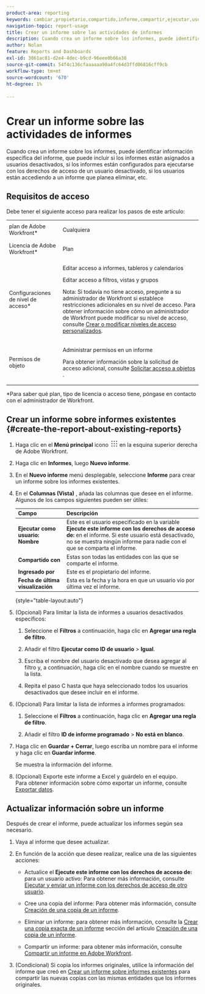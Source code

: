 ```yaml
---
product-area: reporting
keywords: cambiar,propietario,compartido,informe,compartir,ejecutar,usuario,acceso,derechos,introducido,último,visualizado,fecha,informes,actividades
navigation-topic: report-usage
title: Crear un informe sobre las actividades de informes
description: Cuando crea un informe sobre los informes, puede identificar información específica del informe, que puede incluir si los informes están asignados a usuarios desactivados, si los informes están configurados para ejecutarse con los derechos de acceso de un usuario desactivado, si los usuarios están accediendo a un informe que planea eliminar, etc.
author: Nolan
feature: Reports and Dashboards
exl-id: 3861ac81-d2e4-4dec-b9cd-96eee0b66a38
source-git-commit: 54f4c136cfaaaaaa90a4fc64d3ffd06816cff9cb
workflow-type: tm+mt
source-wordcount: '670'
ht-degree: 1%

---
```


# Crear un informe sobre las actividades de informes

Cuando crea un informe sobre los informes, puede identificar información específica del informe, que puede incluir si los informes están asignados a usuarios desactivados, si los informes están configurados para ejecutarse con los derechos de acceso de un usuario desactivado, si los usuarios están accediendo a un informe que planea eliminar, etc.

## Requisitos de acceso

Debe tener el siguiente acceso para realizar los pasos de este artículo:

<table style="table-layout:auto"> 
 <col> 
 <col> 
 <tbody> 
  <tr> 
   <td role="rowheader">plan de Adobe Workfront*</td> 
   <td> <p>Cualquiera</p> </td> 
  </tr> 
  <tr> 
   <td role="rowheader">Licencia de Adobe Workfront*</td> 
   <td> <p>Plan </p> </td> 
  </tr> 
  <tr> 
   <td role="rowheader">Configuraciones de nivel de acceso*</td> 
   <td> <p>Editar acceso a informes, tableros y calendarios</p> <p>Editar acceso a filtros, vistas y grupos</p> <p>Nota: Si todavía no tiene acceso, pregunte a su administrador de Workfront si establece restricciones adicionales en su nivel de acceso. Para obtener información sobre cómo un administrador de Workfront puede modificar su nivel de acceso, consulte <a href="../../../administration-and-setup/add-users/configure-and-grant-access/create-modify-access-levels.md" class="MCXref xref">Crear o modificar niveles de acceso personalizados</a>.</p> </td> 
  </tr> 
  <tr> 
   <td role="rowheader">Permisos de objeto</td> 
   <td> <p>Administrar permisos en un informe</p> <p>Para obtener información sobre la solicitud de acceso adicional, consulte <a href="../../../workfront-basics/grant-and-request-access-to-objects/request-access.md" class="MCXref xref">Solicitar acceso a objetos </a>.</p> </td> 
  </tr> 
 </tbody> 
</table>

&#42;Para saber qué plan, tipo de licencia o acceso tiene, póngase en contacto con el administrador de Workfront.

## Crear un informe sobre informes existentes {#create-the-report-about-existing-reports}

1. Haga clic en el **Menú principal** icono ![](assets/main-menu-icon.png) en la esquina superior derecha de Adobe Workfront.
1. Haga clic en **Informes**, luego **Nuevo informe**.
1. En el **Nuevo informe** menú desplegable, seleccione **Informe** para crear un informe sobre los informes existentes.

1. En el **Columnas (Vista)** , añada las columnas que desee en el informe.\
   Algunos de los campos siguientes pueden ser útiles:

   | Campo | Descripción |
   |---|---|
   | **Ejecutar como usuario: Nombre** | Este es el usuario especificado en la variable **Ejecute este informe con los derechos de acceso de:** en el informe. Si este usuario está desactivado, no se muestra ningún informe para nadie con el que se comparta el informe. |
   | **Compartido con** | Estas son todas las entidades con las que se comparte el informe. |
   | **Ingresado por** | Este es el propietario del informe. |
   | **Fecha de última visualización** | Esta es la fecha y la hora en que un usuario vio por última vez el informe. |

   {style="table-layout:auto"}

1. (Opcional) Para limitar la lista de informes a usuarios desactivados específicos:

   1. Seleccione el **Filtros** a continuación, haga clic en **Agregar una regla de filtro**.

   1. Añadir el filtro **Ejecutar como ID de usuario** > **Igual**.

   1. Escriba el nombre del usuario desactivado que desea agregar al filtro y, a continuación, haga clic en el nombre cuando se muestre en la lista.
   1. Repita el paso C hasta que haya seleccionado todos los usuarios desactivados que desee incluir en el informe.

1. (Opcional) Para limitar la lista de informes a informes programados:

   1. Seleccione el **Filtros** a continuación, haga clic en **Agregar una regla de filtro**.

   1. Añadir el filtro **ID de informe programado** > **No está en blanco**.

1. Haga clic en **Guardar + Cerrar**, luego escriba un nombre para el informe y haga clic en **Guardar informe**.

   Se muestra la información del informe.

1. (Opcional) Exporte este informe a Excel y guárdelo en el equipo.\
   Para obtener información sobre cómo exportar un informe, consulte [Exportar datos](../../../reports-and-dashboards/reports/creating-and-managing-reports/export-data.md).

## Actualizar información sobre un informe

Después de crear el informe, puede actualizar los informes según sea necesario.

1. Vaya al informe que desee actualizar.
1. En función de la acción que desee realizar, realice una de las siguientes acciones:

   * Actualice el **Ejecute este informe con los derechos de acceso de:** para un usuario activo: Para obtener más información, consulte [Ejecutar y enviar un informe con los derechos de acceso de otro usuario](../../../reports-and-dashboards/reports/creating-and-managing-reports/run-deliver-report-access-rights-another-user.md).

   * Cree una copia del informe: Para obtener más información, consulte [Creación de una copia de un informe](../../../reports-and-dashboards/reports/creating-and-managing-reports/create-copy-report.md).
   * Eliminar un informe: para obtener más información, consulte la [Crear una copia exacta de un informe](../../../reports-and-dashboards/reports/creating-and-managing-reports/create-copy-report.md#update2) sección del artículo [Creación de una copia de un informe](../../../reports-and-dashboards/reports/creating-and-managing-reports/create-copy-report.md).

   * Compartir un informe: para obtener más información, consulte [Compartir un informe en Adobe Workfront](../../../reports-and-dashboards/reports/creating-and-managing-reports/share-report.md).

1. (Condicional) Si copia los informes originales, utilice la información del informe que creó en [Crear un informe sobre informes existentes](#create-the-report-about-existing-reports) para compartir las nuevas copias con las mismas entidades que los informes originales.

